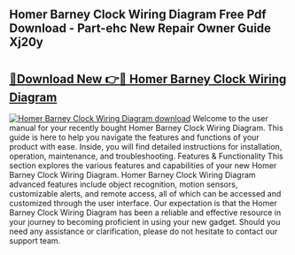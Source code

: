 ## Homer Barney Clock Wiring Diagram Free Pdf Download - Part-ehc New Repair Owner Guide Xj20y

# <h2><a href="http://dfry5zr.blite.top/?on=Homer+Barney+Clock+Wiring+Diagram">🔗Download New 👉🔴 Homer Barney Clock Wiring Diagram</a></h2>

[![Homer Barney Clock Wiring Diagram download](https://i.imgur.com/lujVjoI.png)](http://dfry5zr.blite.top/?on=Homer+Barney+Clock+Wiring+Diagram)
Welcome to the user manual for your recently bought Homer Barney Clock Wiring Diagram. This guide is here to help you navigate the features and functions of your product with ease. Inside, you will find detailed instructions for installation, operation, maintenance, and troubleshooting. Features & Functionality This section explores the various features and capabilities of your new Homer Barney Clock Wiring Diagram. Homer Barney Clock Wiring Diagram advanced features include object recognition, motion sensors, customizable alerts, and remote access, all of which can be accessed and customized through the user interface. Our expectation is that the Homer Barney Clock Wiring Diagram has been a reliable and effective resource in your journey to becoming proficient in using your new gadget. Should you need any assistance or clarification, please do not hesitate to contact our support team.
